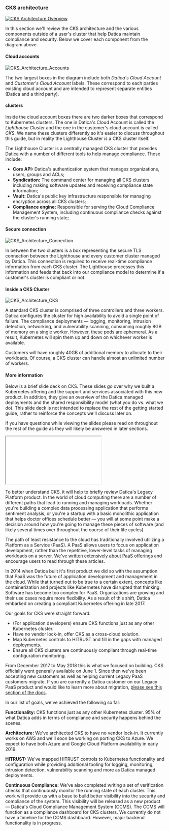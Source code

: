 ### CKS architecture

<a href="/assets/img/CKS_Architecture_V2.png" target="_blank">![CKS Architecture Overview](/assets/img/CKS_Architecture_V2.png)</a>

In this section we'll review the CKS architecture and the various components outside of a user's cluster that help Datica maintain compliance and security. Below we cover each component from the diagram above.

#### Cloud accounts

![CKS_Architecture_Accounts](/assets/img/CKS_Architecture_Accounts.png)

The two largest boxes in the diagram include both _Datica's Cloud Account_ and _Customer's Cloud Account_ labels. These correspond to each parties existing cloud account and are intended to represent separate entities (Datica and a third party).

#### clusters

Inside the cloud account boxes there are two darker boxes that correspond to Kubernetes clusters. The one in Datica's Cloud Account is called the _Lighthouse Cluster_ and the one in the customer's cloud account is called _CKS_. We name these clusters differently so it's easier to discuss throughout this guide, but in reality the Lighthouse Cluster _is_ a CKS cluster itself.

The Lighthouse Cluster is a centrally managed CKS cluster that provides Datica with a number of different tools to help manage compliance. Those include:

- **Core API:** Datica's authentication system that manages organizations, users, groups and ACLs;
- **Syndication:** The command center for managing all CKS clusters including making software updates and receiving compliance state information;
- **Vault:** Datica's public key infrastructure responsible for managing encryption across all CKS clusters;
- **Compliance engine:** Responsible for serving the Cloud Compliance Management System, including continuous compliance checks against the cluster's running state;

#### Secure connection

![CKS_Architecture_Connection](/assets/img/CKS_Architecture_Connection.png)

In between the two clusters is a box representing the secure TLS connection between the Lighthouse and every customer cluster managed by Datica. This connection is required to receive real-time compliance information from each CKS cluster. The Lighthouse processes this information and feeds that back into our compliance model to determine if a customer's cluster is compliant or not.

#### Inside a CKS Cluster

![CKS_Architecture_CKS](/assets/img/CKS_Architecture_CKS.png)

A standard CKS cluster is comprised of three controllers and three workers. Datica configures the cluster for high availability to avoid a single point of failure. The compliance deployments — logging, monitoring, intrusion detection, networking, and vulnerability scanning, consuming roughly 8GB of memory on a single worker. However, these pods are ephemeral. As a result, Kubernetes will spin them up and down on whichever worker is available.

Customers will have roughly 40GB of additional memory to allocate to their workloads. Of course, a CKS cluster can handle almost an unlimited number of workers.

#### More information

Below is a brief slide deck on CKS. These slides go over why we built a Kubernetes offering and the support and services associated with this new product. In addition, they give an overview of the Datica managed deployments and the shared responsibility model (what you do vs. what we do). This slide deck is not intended to replace the rest of the getting started guide, rather to reinforce the concepts we'll discuss later on.

If you have questions while viewing the slides please read on throughout the rest of the guide as they will likely be answered in later sections.

<iframe src="//www.slideshare.net/slideshow/embed_code/key/AM4hBy1SalVT5X" allowfullscreen></iframe>

To better understand CKS, it will help to briefly review Datica's Legacy Platform product. In the world of cloud computing there are a number of different paths that lead to running and managing workloads. Whether you're building a complex data processing application that performs sentiment analysis, or you're a startup with a basic monolithic application that helps doctor offices schedule better — you will at some point make a decision around how you're going to manage these pieces of software (and likely several times over throughout the course of their life cycles).

The path of least resistance to the cloud has traditionally involved utilizing a Platform as a Service (PaaS). A PaaS allows users to focus on application development, rather than the repetitive, lower-level tasks of managing workloads on a server. [We've written extensively about PaaS offerings](https://datica.com/blog/kubernetes-vs-paas/) and encourage users to read through these articles.

In 2014 when Datica built it's first product we did so with the assumption that PaaS was the future of application development and management in the cloud. While that turned out to be true to a certain extent, concepts like containerization and projects like Kubernetes have disrupted that thinking. Software has become too complex for PaaS. Organizations are growing and their use cases require more flexibility. As a result of this shift, Datica embarked on creating a compliant Kubernetes offering in late 2017.

Our goals for CKS were straight forward:

- (For application developers) ensure CKS functions just as any other Kubernetes cluster.
- Have no vendor lock-in, offer CKS as a cross-cloud solution.
- Map Kubernetes controls to HITRUST and fill in the gaps with managed deployments.
- Ensure all CKS clusters are continuously compliant through real-time configuration monitoring.

From December 2017 to May 2018 this is what we focused on building. CKS officially went generally available on June 1. Since then we've been accepting new customers as well as helping current Legacy PaaS customers migrate. If you are currently a Datica customer on our Legacy PaaS product and would like to learn more about migration, [please see this section of the docs](TODO).

In our list of goals, we've achieved the following so far:

**Functionality:** CKS functions just as any other Kubernetes cluster. 95% of what Datica adds in terms of compliance and security happens behind the scenes.

**Architecture:** We've architected CKS to have no vendor lock-in. It currently works on AWS and we'll soon be working on porting CKS to Azure. We expect to have both Azure and Google Cloud Platform availability in early 2019.

**HITRUST:** We've mapped HITRUST controls to Kubernetes functionality and configuration while providing additional tooling for logging, monitoring, intrusion detection, vulnerability scanning and more as Datica managed deployments.

**Continuous Compliance:** We've also completed writing a set of verification checks that continuously monitor the running state of each cluster. This work will provide us with a base to build better visibility into the security and compliance of the system. This visibility will be released as a new product — Datica's Cloud Compliance Management System (CCMS). The CCMS will function as a compliance dashboard for CKS clusters. We currently do not have a timeline for the CCMS dashboard. However, major backend functionality is in progress.
